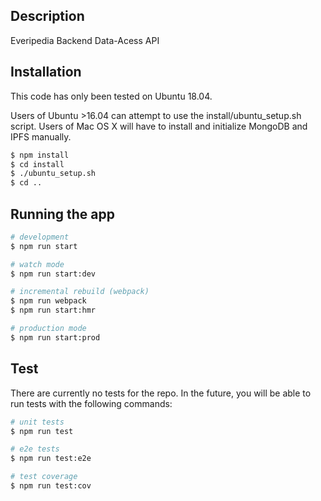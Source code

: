 ## Description

Everipedia Backend Data-Acess API

## Installation

This code has only been tested on Ubuntu 18.04.

Users of Ubuntu >16.04 can attempt to use the install/ubuntu_setup.sh script. Users of Mac OS X will have to install and initialize MongoDB and IPFS manually.

```bash
$ npm install
$ cd install
$ ./ubuntu_setup.sh
$ cd ..
```

## Running the app

```bash
# development
$ npm run start

# watch mode
$ npm run start:dev

# incremental rebuild (webpack)
$ npm run webpack
$ npm run start:hmr

# production mode
$ npm run start:prod
```

## Test

There are currently no tests for the repo. In the future, you will be able to run tests with the following commands: 

```bash
# unit tests
$ npm run test

# e2e tests
$ npm run test:e2e

# test coverage
$ npm run test:cov
```
